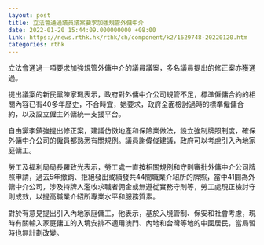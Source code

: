 ```yaml
---
layout: post
title: 立法會通過議員議案要求加強規管外傭中介
date: 2022-01-20 15:44:09.000000000 +08:00
link: https://news.rthk.hk/rthk/ch/component/k2/1629748-20220120.htm
categories: rthk
---
```


立法會通過一項要求加強規管外傭中介的議員議案，多名議員提出的修正案亦獲通過。

提出議案的新民黨陳家珮表示，政府對外傭中介公司規管不足，標準僱傭合約的相關內容已有40多年歷史，不合時宜，她要求，政府全面檢討過時的標準僱傭合約，以及設立僱主外傭統一支援平台。

自由黨李鎮強提出修正案，建議仿傚地產和保險業做法，設立強制牌照制度，確保外傭中介公司的僱員都熟悉有關規例。議員謝偉俊建議，政府可以考慮引入內地家庭傭工。

勞工及福利局局長羅致光表示，勞工處一直按相關規例和守則審批外傭中介公司牌照申請，過去5年撤銷、拒絕發出或續發共44間職業介紹所的牌照，當中41間為外傭中介公司，涉及持牌人濫收求職者佣金或無遵從實務守則等，勞工處現正檢討守則成效，以提高職業介紹所專業水平和服務質素。

對於有意見提出引入內地家庭傭工，他表示，基於入境管制、保安和社會考慮，現時有關輸入家庭傭工的入境安排不適用澳門、內地和台灣等地的中國居民，當局暫時也無計劃改變。
